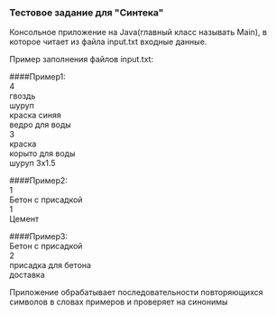 ### Тестовое задание для "Синтека"

Консольное приложение на Java(главный класс называть Main), в которое читает из файла input.txt входные данные.

Пример заполнения файлов input.txt:

####Пример1:  
4  
гвоздь  
шуруп  
краска синяя  
ведро для воды  
3  
краска  
корыто для воды  
шуруп 3х1.5  

####Пример2:  
1  
Бетон с присадкой  
1  
Цемент  

####Пример3:  
Бетон с присадкой  
2  
присадка для бетона  
доставка  

Приложение обрабатывает последовательности повторяющихся символов в словах примеров и проверяет на синонимы
